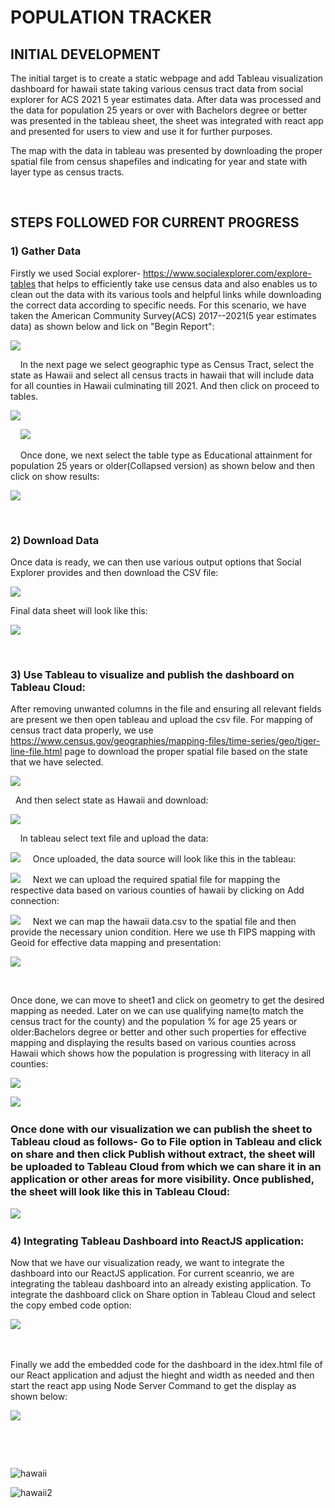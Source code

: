 # POPULATION TRACKER

## INITIAL DEVELOPMENT

The initial target is to create a static webpage and add Tableau visualization dashboard for hawaii state taking various census tract data from social explorer for ACS 2021 5 year estimates data. After data was processed and the data for population 25 years or over with Bachelors degree or better was presented in the tableau sheet, the sheet was integrated with react app and presented for users to view and use it for further purposes.

The map with the data in tableau was presented by downloading the proper spatial file from census shapefiles and indicating for year and state with layer type as census tracts.

&nbsp;
&nbsp;
## STEPS FOLLOWED FOR CURRENT PROGRESS
### 1) Gather Data
Firstly we used Social explorer- https://www.socialexplorer.com/explore-tables that helps to efficiently take use census data and also enables us to clean out the data with its various tools and helpful links while downloading the correct data according to specific needs. For this scenario, we have taken the American Community Survey(ACS) 2017--2021(5 year estimates data) as shown below and lick on "Begin Report":

![](https://github.com/saiswaruprath/population-tracker/blob/main/images/im1.png)

&nbsp;
&nbsp;
In the next page we select geographic type as Census Tract, select the state as Hawaii and select all census tracts in hawaii that will include data for all counties in Hawaii culminating till 2021. And then click on proceed to tables.

![](https://github.com/saiswaruprath/population-tracker/blob/main/images/im2.png)

&nbsp;
&nbsp;
![](https://github.com/saiswaruprath/population-tracker/blob/main/images/im3.png)

&nbsp;
&nbsp;
Once done, we next select the table type as Educational attainment for population 25 years or older(Collapsed version) as shown below and then click on show results:

![](https://github.com/saiswaruprath/population-tracker/blob/main/images/im4.png)

&nbsp;
&nbsp;
### 2) Download Data
Once data is ready, we can then use various output options that Social Explorer provides and then download the CSV file:

![](https://github.com/saiswaruprath/population-tracker/blob/main/images/im5.png)

Final data sheet will look like this:

![](https://github.com/saiswaruprath/population-tracker/blob/main/images/im6.png)



&nbsp;
&nbsp;
### 3) Use Tableau to visualize and publish the dashboard on Tableau Cloud:

After removing unwanted columns in the file and ensuring all relevant fields are present we then open tableau and upload the csv file. For mapping of census tract data properly, we use https://www.census.gov/geographies/mapping-files/time-series/geo/tiger-line-file.html page to download the proper spatial file based on the state that we have selected.

![](https://github.com/saiswaruprath/population-tracker/blob/main/images/Screenshot%202023-05-31%20at%2011.35.27%20AM.png)

&nbsp;
And then select state as Hawaii and download:

![](https://github.com/saiswaruprath/population-tracker/blob/main/images/Screenshot%202023-05-31%20at%2011.36.20%20AM.png)

&nbsp;
&nbsp;
In tableau select text file and upload the data:

![](https://github.com/saiswaruprath/population-tracker/blob/main/images/tableau1.png)
&nbsp;
&nbsp;
Once uploaded, the data source will look like this in the tableau:

![](https://github.com/saiswaruprath/population-tracker/blob/main/images/teableau2.png)
&nbsp;
&nbsp;
Next we can upload the required spatial file for mapping the respective data based on various counties of hawaii by clicking on Add connection:

![](https://github.com/saiswaruprath/population-tracker/blob/main/images/teableau3.png)
&nbsp;
&nbsp;
Next we can map the hawaii data.csv to the spatial file and then provide the necessary union condition. Here we use th FIPS mapping with Geoid for effective data mapping and presentation:

![](https://github.com/saiswaruprath/population-tracker/blob/main/images/tableau4.png)


&nbsp;
&nbsp;


Once done, we can move to sheet1 and click on geometry to get the desired mapping as needed. Later on we can use qualifying name(to match the census tract for the county) and the population % for age 25 years or older:Bachelors degree or better and other such properties for effective mapping and displaying the results based on various counties across Hawaii which shows how the population is progressing with literacy in all counties:

![](https://github.com/saiswaruprath/population-tracker/blob/main/images/teableau5.png)

![](https://github.com/saiswaruprath/population-tracker/blob/main/images/tableau6.png)
&nbsp;
&nbsp;
### Once done with our visualization we can publish the sheet to Tableau cloud as follows- Go to File option in Tableau and click on share and then click Publish without extract, the sheet will be uploaded to Tableau Cloud from which we can share it in an application or other areas for more visibility. Once published, the sheet will look like this in Tableau Cloud:

![](https://github.com/saiswaruprath/population-tracker/blob/main/images/Tableau7.png)
&nbsp;
&nbsp;
&nbsp;

### 4) Integrating Tableau Dashboard into ReactJS application:

Now that we have our visualization ready, we want to integrate the dashboard into our ReactJS application. For current sceanrio, we are integrating the tableau dashboard into an already existing application. To integrate the dashboard click on Share option in Tableau Cloud and select the copy embed code option:

![](https://github.com/saiswaruprath/population-tracker/blob/main/images/Tableau8.png)
&nbsp;

&nbsp;

Finally we add the embedded code for the dashboard in the idex.html file of our React application and adjust the hieght and width as needed and then start the react app using Node Server Command to get the display as shown below:

![](https://github.com/saiswaruprath/population-tracker/blob/main/images/Tableau9.png)


&nbsp;

&nbsp;

![hawaii](https://github.com/saiswaruprath/population-tracker/blob/main/images/tableau10.png)


![hawaii2](https://github.com/saiswaruprath/population-tracker/blob/main/images/tableau11.png)
